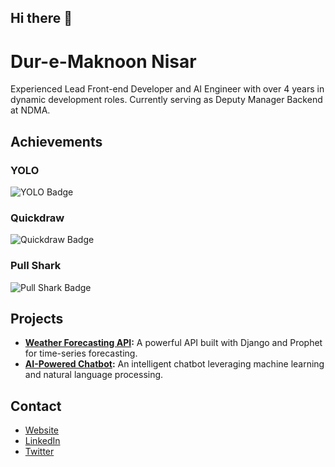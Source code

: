 ## Hi there 👋

<!--
**maknoonisar/maknoonisar** is a ✨ _special_ ✨ repository because its `README.md` (this file) appears on your GitHub profile.

Here are some ideas to get you started:

- 🔭 I’m currently working on ...
- 🌱 I’m currently learning ...
- 👯 I’m looking to collaborate on ...
- 🤔 I’m looking for help with ...
- 💬 Ask me about ...
- 📫 How to reach me: ...
- 😄 Pronouns: ...
- ⚡ Fun fact: ...
-->

# Dur-e-Maknoon Nisar

Experienced Lead Front-end Developer and AI Engineer with over 4 years in dynamic development roles. Currently serving as Deputy Manager Backend at NDMA.

## Achievements

### YOLO
![YOLO Badge](https://img.shields.io/badge/Achievement-YOLO-brightgreen)

### Quickdraw
![Quickdraw Badge](https://img.shields.io/badge/Achievement-Quickdraw-blue)

### Pull Shark
![Pull Shark Badge](https://img.shields.io/badge/Achievement-Pull%20Shark-yellow)

## Projects
- **[Weather Forecasting API](https://github.com/username/weather-forecasting-api):** A powerful API built with Django and Prophet for time-series forecasting.
- **[AI-Powered Chatbot](https://github.com/username/ai-powered-chatbot):** An intelligent chatbot leveraging machine learning and natural language processing.

## Contact
- [Website](https://www.mywebsite.com)
- [LinkedIn](https://www.linkedin.com/in/myprofile)
- [Twitter](https://twitter.com/myprofile)
